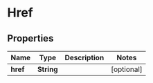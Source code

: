 
# Href

## Properties
Name | Type | Description | Notes
------------ | ------------- | ------------- | -------------
**href** | **String** |  |  [optional]



